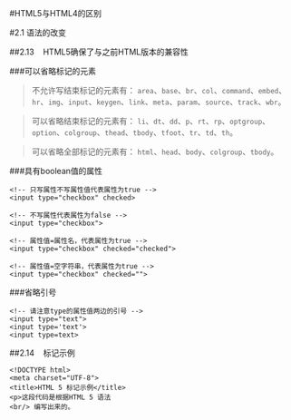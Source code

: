 #HTML5与HTML4的区别

#2.1 语法的改变

##2.13&nbsp;&nbsp;&nbsp;&nbsp;HTML5确保了与之前HTML版本的兼容性

###可以省略标记的元素

> 不允许写结束标记的元素有： `area`、`base`、`br`、`col`、`command`、`embed`、`hr`、`img`、`input`、`keygen`、`link`、`meta`、`param`、`source`、`track`、`wbr`。

> 可以省略结束标记的元素有：
> `li`、`dt`、`dd`、`p`、`rt`、`rp`、`optgroup`、`option`、`colgroup`、`thead`、`tbody`、`tfoot`、`tr`、`td`、`th`。

> 可以省略全部标记的元素有：
> `html`、`head`、`body`、`colgroup`、`tbody`。


###具有boolean值的属性

	<!-- 只写属性不写属性值代表属性为true -->
	<input type="checkbox" checked>
	
	<!-- 不写属性代表属性为false -->
	<input type="checkbox">
	
	<!-- 属性值=属性名，代表属性为true -->
	<input type="checkbox" checked="checked">
	
	<!-- 属性值=空字符串，代表属性为true -->
	<input type="checkbox" checked="">

###省略引号

	<!-- 请注意type的属性值两边的引号 -->
	<input type="text">
	<input type='text'>
	<input type=text>


##2.14&nbsp;&nbsp;&nbsp;&nbsp;标记示例

	<!DOCTYPE html>
	<meta charset="UTF-8">
	<title>HTML 5 标记示例</title>
	<p>这段代码是根据HTML 5 语法
	<br/> 编写出来的。




